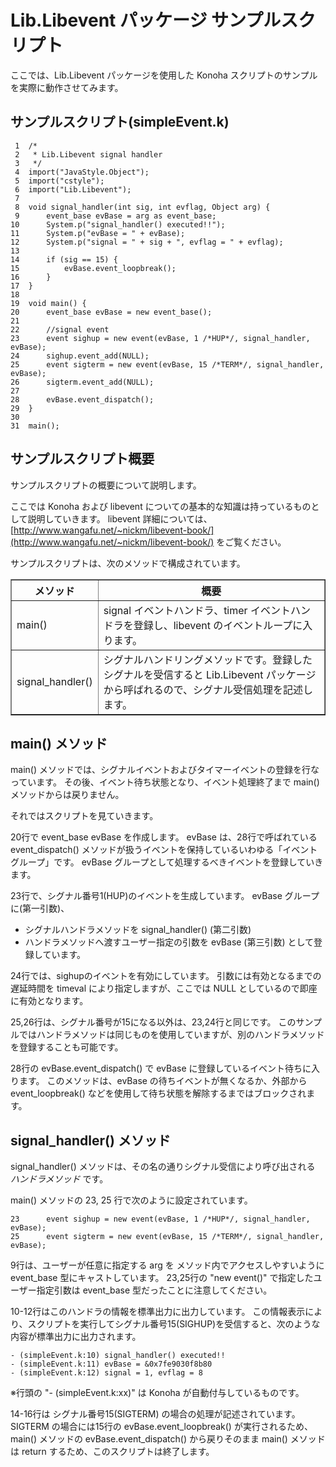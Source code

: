 # Lib.Libevent パッケージ サンプルスクリプト

ここでは、Lib.Libevent パッケージを使用した Konoha スクリプトのサンプルを実際に動作させてみます。

## サンプルスクリプト(simpleEvent.k)
     1	/*
     2	 * Lib.Libevent signal handler
     3	 */
     4	import("JavaStyle.Object");
     5	import("cstyle");
     6	import("Lib.Libevent");
     7	
     8	void signal_handler(int sig, int evflag, Object arg) {
     9		event_base evBase = arg as event_base;
    10		System.p("signal_handler() executed!!");
    11		System.p("evBase = " + evBase);
    12		System.p("signal = " + sig + ", evflag = " + evflag);
    13	
    14		if (sig == 15) {
    15			evBase.event_loopbreak();
    16		}
    17	}
    18	
    19	void main() {
    20		event_base evBase = new event_base();
    21	
    22		//signal event
    23		event sighup = new event(evBase, 1 /*HUP*/, signal_handler, evBase);
    24		sighup.event_add(NULL);
    25		event sigterm = new event(evBase, 15 /*TERM*/, signal_handler, evBase);
    26		sigterm.event_add(NULL);
    27	
    28		evBase.event_dispatch();
    29	}
    30	
    31	main();

## サンプルスクリプト概要
サンプルスクリプトの概要について説明します。

ここでは Konoha および libevent についての基本的な知識は持っているものとして説明していきます。
libevent 詳細については、[http://www.wangafu.net/~nickm/libevent-book/](http://www.wangafu.net/~nickm/libevent-book/) をご覧ください。

サンプルスクリプトは、次のメソッドで構成されています。

<table border=1 align=center class="inline">
	<tr align=center>
		<th> メソッド </th>
		<th> 概要 </th>
	</tr>
	<tr>
		<td> main() </td>
		<td> signal イベントハンドラ、timer イベントハンドラを登録し、libevent のイベントループに入ります。</td>
	</tr>
	<tr>
		<td> signal_handler() </td>
		<td> シグナルハンドリングメソッドです。登録したシグナルを受信すると Lib.Libevent パッケージから呼ばれるので、シグナル受信処理を記述します。</td>
	</tr>
</table>


## main() メソッド
main() メソッドでは、シグナルイベントおよびタイマーイベントの登録を行なっています。
その後、イベント待ち状態となり、イベント処理終了まで main()メソッドからは戻りません。

それではスクリプトを見ていきます。

20行で event_base evBase を作成します。
evBase は、28行で呼ばれている event_dispatch() メソッドが扱うイベントを保持しているいわゆる「イベントグループ」です。
evBase グループとして処理するべきイベントを登録していきます。

23行で、シグナル番号1(HUP)のイベントを生成しています。
evBase グループに(第一引数)、
* シグナルハンドラメソッドを signal_handler() (第二引数)
* ハンドラメソッドへ渡すユーザー指定の引数を evBase (第三引数)
として登録しています。

24行では、sighupのイベントを有効にしています。
引数には有効となるまでの遅延時間を timeval により指定しますが、ここでは NULL としているので即座に有効となります。

25,26行は、シグナル番号が15になる以外は、23,24行と同じです。
このサンプルではハンドラメソッドは同じものを使用していますが、別のハンドラメソッドを登録することも可能です。


28行の evBase.event_dispatch() で evBase に登録しているイベント待ちに入ります。
このメソッドは、evBase の待ちイベントが無くなるか、外部からevent_loopbreak() などを使用して待ち状態を解除するまではブロックされます。


## signal_handler() メソッド
signal_handler() メソッドは、その名の通りシグナル受信により呼び出される _ハンドラメソッド_ です。

main() メソッドの 23, 25 行で次のように設定されています。

    23		event sighup = new event(evBase, 1 /*HUP*/, signal_handler, evBase);
    25		event sigterm = new event(evBase, 15 /*TERM*/, signal_handler, evBase);

9行は、ユーザーが任意に指定する arg を メソッド内でアクセスしやすいように event_base 型にキャストしています。
23,25行の "new event()" で指定したユーザー指定引数は event_base 型だったことに注意してください。

10-12行はこのハンドラの情報を標準出力に出力しています。
この情報表示により、スクリプトを実行してシグナル番号15(SIGHUP)を受信すると、次のような内容が標準出力に出力されます。


    - (simpleEvent.k:10) signal_handler() executed!!
    - (simpleEvent.k:11) evBase = &0x7fe9030f8b80
    - (simpleEvent.k:12) signal = 1, evflag = 8
※行頭の "- (simpleEvent.k:xx)" は Konoha が自動付与しているものです。


14-16行は シグナル番号15(SIGTERM) の場合の処理が記述されています。
SIGTERM の場合には15行の evBase.event_loopbreak() が実行されるため、main() メソッドの evBase.event_dispatch() から戻りそのまま main() メソッドは return するため、このスクリプトは終了します。

